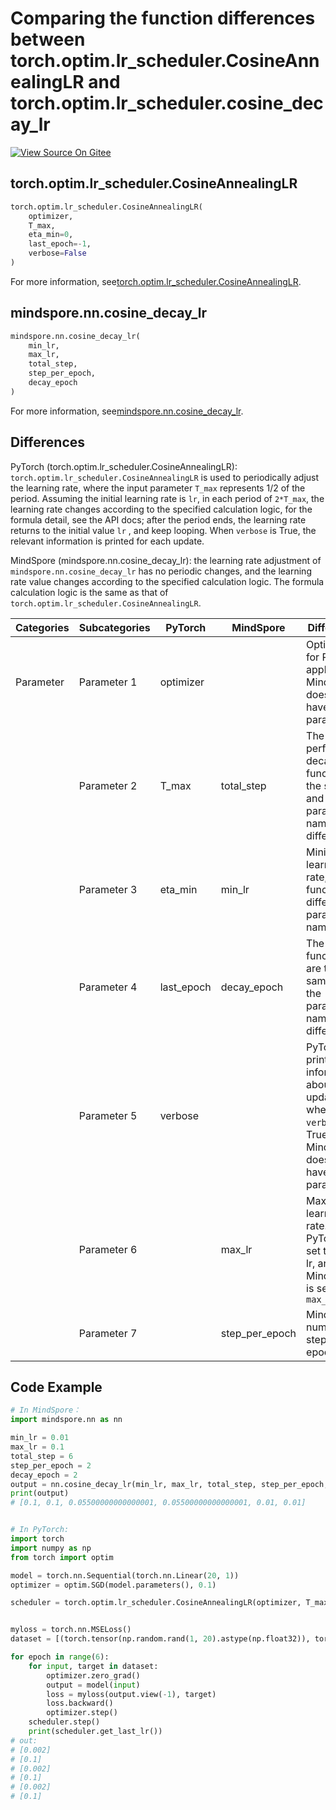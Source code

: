 # Comparing the function differences between torch.optim.lr_scheduler.CosineAnnealingLR and torch.optim.lr_scheduler.cosine_decay_lr

[![View Source On Gitee](https://mindspore-website.obs.cn-north-4.myhuaweicloud.com/website-images/r2.3.q1/resource/_static/logo_source_en.svg)](https://gitee.com/mindspore/docs/blob/r2.3.q1/docs/mindspore/source_en/note/api_mapping/pytorch_diff/CosineDecayLr.md)

## torch.optim.lr_scheduler.CosineAnnealingLR

```python
torch.optim.lr_scheduler.CosineAnnealingLR(
    optimizer,
    T_max,
    eta_min=0,
    last_epoch=-1,
    verbose=False
)
```

For more information, see[torch.optim.lr_scheduler.CosineAnnealingLR](https://pytorch.org/docs/1.8.1/optim.html#torch.optim.lr_scheduler.CosineAnnealingLR).

## mindspore.nn.cosine_decay_lr

```python
mindspore.nn.cosine_decay_lr(
    min_lr,
    max_lr,
    total_step,
    step_per_epoch,
    decay_epoch
)
```

For more information, see[mindspore.nn.cosine_decay_lr](https://www.mindspore.cn/docs/en/r2.3.0rc1/api_python/nn/mindspore.nn.cosine_decay_lr.html#mindspore.nn.cosine_decay_lr).

## Differences

PyTorch (torch.optim.lr_scheduler.CosineAnnealingLR): `torch.optim.lr_scheduler.CosineAnnealingLR` is used to periodically adjust the learning rate, where the input parameter `T_max` represents 1/2 of the period. Assuming the initial learning rate is `lr`, in each period of `2*T_max`, the learning rate changes according to the specified calculation logic, for the formula detail, see the API docs; after the period ends, the learning rate returns to the initial value `lr` , and keep looping. When `verbose` is True, the relevant information is printed for each update.

MindSpore (mindspore.nn.cosine_decay_lr): the learning rate adjustment of `mindspore.nn.cosine_decay_lr` has no periodic changes, and the learning rate value changes according to the specified calculation logic. The formula calculation logic is the same as that of `torch.optim.lr_scheduler.CosineAnnealingLR`.

| Categories | Subcategories  | PyTorch | MindSpore | Differences                 |
| ---- | ----- | ------- | --------- | -------------------- |
| Parameter | Parameter 1 | optimizer   |        | Optimizer for PyTorch applications. MindSpore does not have this parameter |
|      | Parameter 2 | T_max   | total_step | The step to perform decay. The function is the same, and the parameter name is different |
|      | Parameter 3 | eta_min | min_lr     | Minimum learning rate, same function, different parameter names |
|      | Parameter 4 | last_epoch |  decay_epoch | The functions are the same, but the parameter names are different |
|      | Parameter 5 | verbose |        | PyTorch prints information about each update when `verbose` is True. MindSpore does not have this parameter |
|      | Parameter 6 |       |  max_lr   | Maximum learning rate. PyTorch is set to initial lr, and MindSpore is set to `max_lr` |
|      | Parameter 7 |       |  step_per_epoch   | MindSpore number of steps per epoch |

## Code Example

```python
# In MindSpore：
import mindspore.nn as nn

min_lr = 0.01
max_lr = 0.1
total_step = 6
step_per_epoch = 2
decay_epoch = 2
output = nn.cosine_decay_lr(min_lr, max_lr, total_step, step_per_epoch, decay_epoch)
print(output)
# [0.1, 0.1, 0.05500000000000001, 0.05500000000000001, 0.01, 0.01]


# In PyTorch:
import torch
import numpy as np
from torch import optim

model = torch.nn.Sequential(torch.nn.Linear(20, 1))
optimizer = optim.SGD(model.parameters(), 0.1)

scheduler = torch.optim.lr_scheduler.CosineAnnealingLR(optimizer, T_max=1, eta_min=0.002)


myloss = torch.nn.MSELoss()
dataset = [(torch.tensor(np.random.rand(1, 20).astype(np.float32)), torch.tensor([1.]))]

for epoch in range(6):
    for input, target in dataset:
        optimizer.zero_grad()
        output = model(input)
        loss = myloss(output.view(-1), target)
        loss.backward()
        optimizer.step()
    scheduler.step()
    print(scheduler.get_last_lr())
# out:
# [0.002]
# [0.1]
# [0.002]
# [0.1]
# [0.002]
# [0.1]
```
